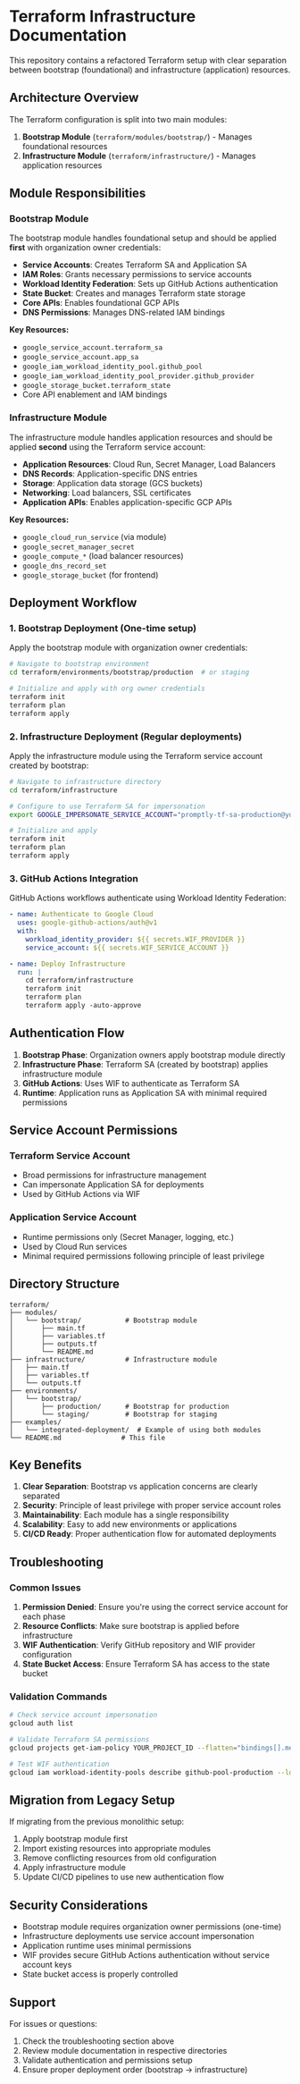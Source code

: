# Terraform Infrastructure Documentation

This repository contains a refactored Terraform setup with clear separation between bootstrap (foundational) and infrastructure (application) resources.

## Architecture Overview

The Terraform configuration is split into two main modules:

1. **Bootstrap Module** (`terraform/modules/bootstrap/`) - Manages foundational resources
2. **Infrastructure Module** (`terraform/infrastructure/`) - Manages application resources

## Module Responsibilities

### Bootstrap Module
The bootstrap module handles foundational setup and should be applied **first** with organization owner credentials:

- **Service Accounts**: Creates Terraform SA and Application SA
- **IAM Roles**: Grants necessary permissions to service accounts
- **Workload Identity Federation**: Sets up GitHub Actions authentication
- **State Bucket**: Creates and manages Terraform state storage
- **Core APIs**: Enables foundational GCP APIs
- **DNS Permissions**: Manages DNS-related IAM bindings

**Key Resources:**
- `google_service_account.terraform_sa`
- `google_service_account.app_sa`
- `google_iam_workload_identity_pool.github_pool`
- `google_iam_workload_identity_pool_provider.github_provider`
- `google_storage_bucket.terraform_state`
- Core API enablement and IAM bindings

### Infrastructure Module
The infrastructure module handles application resources and should be applied **second** using the Terraform service account:

- **Application Resources**: Cloud Run, Secret Manager, Load Balancers
- **DNS Records**: Application-specific DNS entries
- **Storage**: Application data storage (GCS buckets)
- **Networking**: Load balancers, SSL certificates
- **Application APIs**: Enables application-specific GCP APIs

**Key Resources:**
- `google_cloud_run_service` (via module)
- `google_secret_manager_secret`
- `google_compute_*` (load balancer resources)
- `google_dns_record_set`
- `google_storage_bucket` (for frontend)

## Deployment Workflow

### 1. Bootstrap Deployment (One-time setup)
Apply the bootstrap module with organization owner credentials:

```bash
# Navigate to bootstrap environment
cd terraform/environments/bootstrap/production  # or staging

# Initialize and apply with org owner credentials
terraform init
terraform plan
terraform apply
```

### 2. Infrastructure Deployment (Regular deployments)
Apply the infrastructure module using the Terraform service account created by bootstrap:

```bash
# Navigate to infrastructure directory
cd terraform/infrastructure

# Configure to use Terraform SA for impersonation
export GOOGLE_IMPERSONATE_SERVICE_ACCOUNT="promptly-tf-sa-production@your-project.iam.gserviceaccount.com"

# Initialize and apply
terraform init
terraform plan
terraform apply
```

### 3. GitHub Actions Integration
GitHub Actions workflows authenticate using Workload Identity Federation:

```yaml
- name: Authenticate to Google Cloud
  uses: google-github-actions/auth@v1
  with:
    workload_identity_provider: ${{ secrets.WIF_PROVIDER }}
    service_account: ${{ secrets.WIF_SERVICE_ACCOUNT }}

- name: Deploy Infrastructure
  run: |
    cd terraform/infrastructure
    terraform init
    terraform plan
    terraform apply -auto-approve
```

## Authentication Flow

1. **Bootstrap Phase**: Organization owners apply bootstrap module directly
2. **Infrastructure Phase**: Terraform SA (created by bootstrap) applies infrastructure module
3. **GitHub Actions**: Uses WIF to authenticate as Terraform SA
4. **Runtime**: Application runs as Application SA with minimal required permissions

## Service Account Permissions

### Terraform Service Account
- Broad permissions for infrastructure management
- Can impersonate Application SA for deployments
- Used by GitHub Actions via WIF

### Application Service Account
- Runtime permissions only (Secret Manager, logging, etc.)
- Used by Cloud Run services
- Minimal required permissions following principle of least privilege

## Directory Structure

```
terraform/
├── modules/
│   └── bootstrap/           # Bootstrap module
│       ├── main.tf
│       ├── variables.tf
│       ├── outputs.tf
│       └── README.md
├── infrastructure/          # Infrastructure module
│   ├── main.tf
│   ├── variables.tf
│   └── outputs.tf
├── environments/
│   └── bootstrap/
│       ├── production/      # Bootstrap for production
│       └── staging/         # Bootstrap for staging
├── examples/
│   └── integrated-deployment/  # Example of using both modules
└── README.md               # This file
```

## Key Benefits

1. **Clear Separation**: Bootstrap vs application concerns are clearly separated
2. **Security**: Principle of least privilege with proper service account roles
3. **Maintainability**: Each module has a single responsibility
4. **Scalability**: Easy to add new environments or applications
5. **CI/CD Ready**: Proper authentication flow for automated deployments

## Troubleshooting

### Common Issues

1. **Permission Denied**: Ensure you're using the correct service account for each phase
2. **Resource Conflicts**: Make sure bootstrap is applied before infrastructure
3. **WIF Authentication**: Verify GitHub repository and WIF provider configuration
4. **State Bucket Access**: Ensure Terraform SA has access to the state bucket

### Validation Commands

```bash
# Check service account impersonation
gcloud auth list

# Validate Terraform SA permissions
gcloud projects get-iam-policy YOUR_PROJECT_ID --flatten="bindings[].members" --filter="bindings.members:*terraform-sa*"

# Test WIF authentication
gcloud iam workload-identity-pools describe github-pool-production --location=global
```

## Migration from Legacy Setup

If migrating from the previous monolithic setup:

1. Apply bootstrap module first
2. Import existing resources into appropriate modules
3. Remove conflicting resources from old configuration
4. Apply infrastructure module
5. Update CI/CD pipelines to use new authentication flow

## Security Considerations

- Bootstrap module requires organization owner permissions (one-time)
- Infrastructure deployments use service account impersonation
- Application runtime uses minimal permissions
- WIF provides secure GitHub Actions authentication without service account keys
- State bucket access is properly controlled

## Support

For issues or questions:
1. Check the troubleshooting section above
2. Review module documentation in respective directories
3. Validate authentication and permissions setup
4. Ensure proper deployment order (bootstrap → infrastructure)

